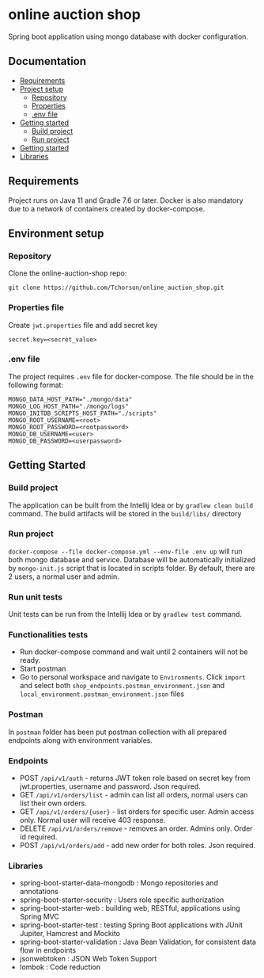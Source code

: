 # online auction shop

Spring boot application using mongo database with  docker configuration.

## Documentation

- [Requirements](#requirements)
- [Project setup](#environment-setup)
  - [Repository](#repository)
  - [Properties](#properties)
  - [.env file](#.env)
- [Getting started](#getting-started)
  - [Build project](#build-project)
  - [Run project](#run-project)
- [Getting started](#getting-started)
- [Libraries](#Libraries)



## Requirements

Project runs on Java 11 and Gradle 7.6 or later.
Docker is also mandatory due to a network of containers
created by docker-compose.

## Environment setup

### Repository

Clone the online-auction-shop repo:

```
git clone https://github.com/Tchorson/online_auction_shop.git
```

### Properties file

Create `jwt.properties` file and add secret key 

```
secret.key=<secret_value>
```

### .env file

The project requires `.env` file for docker-compose.
The file should be in the following format:

```
MONGO_DATA_HOST_PATH="./mongo/data"
MONGO_LOG_HOST_PATH="./mongo/logs"
MONGO_INITDB_SCRIPTS_HOST_PATH="./scripts"
MONGO_ROOT_USERNAME=<root>
MONGO_ROOT_PASSWORD=<rootpassword>
MONGO_DB_USERNAME=<user>
MONGO_DB_PASSWORD=<userpassword>
```

## Getting Started

### Build project

The application can be built from the Intellij Idea or by `gradlew clean build` command. The build artifacts will be stored in the `build/libs/` directory

### Run project

 `docker-compose --file docker-compose.yml --env-file .env up` will run both mongo database and service.
Database will be automatically initialized by `mongo-init.js` script that is located in scripts folder.
By default, there are 2 users, a normal user and admin.

### Run unit tests

Unit tests can be run from the Intellij Idea or by `gradlew test` command.

### Functionalities tests

- Run docker-compose command and wait until 2 containers will not be ready.
- Start postman
- Go to personal workspace and navigate to `Environments`. Click `import` and select both `shop_endpoints.postman_environment.json` and `local_environment.postman_environment.json` files

### Postman

In `postman` folder has been put postman collection with all prepared endpoints along with environment variables.

### Endpoints

- POST `/api/v1/auth` - returns JWT token role based on secret key from jwt.properties, username and password. Json required.
- GET `/api/v1/orders/list` - admin can list all orders, normal users can list their own orders.
- GET `/api/v1/orders/{user}` - list orders for specific user. Admin access only. Normal user will receive 403 response.
- DELETE `/api/v1/orders/remove` - removes an order. Admins only. Order id required. 
- POST `/api/v1/orders/add` - add new order for both roles. Json required.

### Libraries

- spring-boot-starter-data-mongodb : Mongo repositories and annotations
- spring-boot-starter-security : Users role specific authorization
- spring-boot-starter-web : building web, RESTful, applications using Spring MVC
- spring-boot-starter-test : testing Spring Boot applications with JUnit Jupiter, Hamcrest and Mockito
- spring-boot-starter-validation : Java Bean Validation,  for consistent data flow in endpoints
- jsonwebtoken : JSON Web Token Support
- lombok : Code reduction